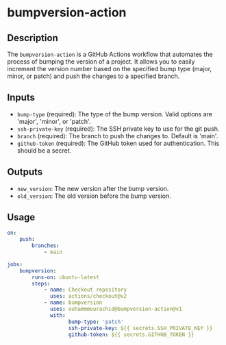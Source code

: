 # bumpversion-action

## Description

The `bumpversion-action` is a GitHub Actions workflow that automates the process of bumping the version of a project. It allows you to easily increment the version number based on the specified bump type (major, minor, or patch) and push the changes to a specified branch.

## Inputs

- `bump-type` (required): The type of the bump version. Valid options are 'major', 'minor', or 'patch'.
- `ssh-private-key` (required): The SSH private key to use for the git push.
- `branch` (required): The branch to push the changes to. Default is 'main'.
- `github-token` (required): The GitHub token used for authentication. This should be a secret.

## Outputs

- `new_version`: The new version after the bump version.
- `old_version`: The old version before the bump version.

## Usage
```yml
on:
    push:
        branches:
            - main

jobs:
    bumpversion:
        runs-on: ubuntu-latest
        steps:
            - name: Checkout repository
              uses: actions/checkout@v2
            - name: bumpversion
              uses: ouhammmourachid@bumpversion-action@v1
              with:
                    bump-type: 'patch'
                    ssh-private-key: ${{ secrets.SSH_PRIVATE_KEY }}
                    github-token: ${{ secrets.GITHUB_TOKEN }}
```